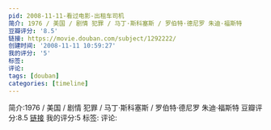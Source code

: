 ```yaml
---
pid: 2008-11-11-看过电影-出租车司机
简介: 1976 / 美国 / 剧情 犯罪 / 马丁·斯科塞斯 / 罗伯特·德尼罗 朱迪·福斯特
豆瓣评分: '8.5'
链接: https://movie.douban.com/subject/1292222/
创建时间: '2008-11-11 10:59:27'
我的评分: '5'
标签:
评论:
tags: [douban]
categories: [timeline]
---
```

简介:1976 / 美国 / 剧情 犯罪 / 马丁·斯科塞斯 / 罗伯特·德尼罗 朱迪·福斯特
豆瓣评分:8.5
[链接](https://movie.douban.com/subject/1292222/)
我的评分:5
标签:
评论:
